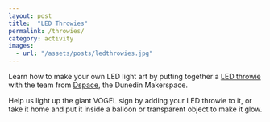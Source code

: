 ```yaml
---
layout: post
title:  "LED Throwies"
permalink: /throwies/
category: activity
images: 
  - url: "/assets/posts/ledthrowies.jpg"
---
```


Learn how to make your own LED light art by putting together a [LED throwie](http://www.instructables.com/id/LED-Throwies/) with the team from [Dspace](/dspace), the Dunedin Makerspace. 

Help us light up the giant VOGEL sign by adding your LED throwie to it, or take it home and put it inside a balloon or transparent object to make it glow.

